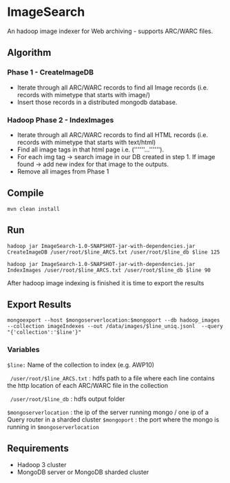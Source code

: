 # ImageSearch
An hadoop image indexer for Web archiving - supports ARC/WARC files.

## Algorithm 
### Phase 1 - CreateImageDB
- Iterate through all ARC/WARC records to find all Image records (i.e. records with mimetype that starts with image/)
- Insert those records in a distributed mongodb database.

### Hadoop Phase 2 - IndexImages
- Iterate through all ARC/WARC records to find all HTML records (i.e. records with mimetype that starts with text/html)
- Find all image tags in that html page i.e. ('''<img>'''...'''</img>''').
- For each img tag -> search image in our DB created in step 1. If image found -> add new index for that image to the outputs.
- Remove all images from Phase 1

## Compile
```mvn clean install``` 

## Run

```hadoop jar ImageSearch-1.0-SNAPSHOT-jar-with-dependencies.jar CreateImageDB /user/root/$line_ARCS.txt /user/root/$line_db $line 125 ```

```hadoop jar ImageSearch-1.0-SNAPSHOT-jar-with-dependencies.jar IndexImages /user/root/$line_ARCS.txt /user/root/$line_db $line 90```  

After hadoop image indexing is finished it is time to export the results

## Export Results
```mongoexport --host $mongoserverlocation:$mongoport --db hadoop_images --collection imageIndexes --out /data/images/$line_uniq.jsonl  --query "{'collection':'$line'}"```  

### Variables
```$line:```  Name of the collection to index (e.g. AWP10) 

``` /user/root/$line_ARCS.txt```  : hdfs path to a file where each line contains the http location of each ARC/WARC file in the collection

``` /user/root/$line_db``` : hdfs output folder

```$mongoserverlocation``` : the ip of the server running mongo / one ip of a Query router in a sharded cluster
```$mongoport``` : the port where the mongo is running in ```$mongoserverlocation```


## Requirements
- Hadoop 3 cluster
- MongoDB server or MongoDB sharded cluster
